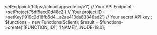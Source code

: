 <?php

use Appwrite\Client;
use Appwrite\Services\Functions;


use Appwrite\Enums\;

$client = new Client();

$client
    ->setEndpoint('https://cloud.appwrite.io/v1') // Your API Endpoint
    ->setProject('5df5acd0d48c2') // Your project ID
    ->setKey('919c2d18fb5d4...a2ae413da83346ad2') // Your secret API key
;

$functions = new Functions($client);

$result = $functions->create('[FUNCTION_ID]', '[NAME]', .NODE-18.0);